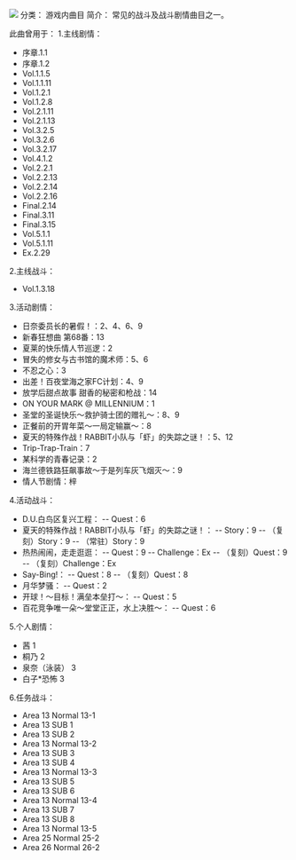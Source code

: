 ![](//static.kivo.wiki/images/music/cover/NNvxP4PuhWKFLvNPMduttPVg9UbfcGb4.png)
分类： 游戏内曲目
简介：
常见的战斗及战斗剧情曲目之一。 
 
此曲曾用于：
1.主线剧情：
 - 序章.1.1
 - 序章.1.2
 - Vol.1.1.5
 - Vol.1.1.11
 - Vol.1.2.1
 - Vol.1.2.8
 - Vol.2.1.11
 - Vol.2.1.13
 - Vol.3.2.5
 - Vol.3.2.6
 - Vol.3.2.17
 - Vol.4.1.2
 - Vol.2.2.1
 - Vol.2.2.13
 - Vol.2.2.14
 - Vol.2.2.16
 - Final.2.14
 - Final.3.11
 - Final.3.15
 - Vol.5.1.1
 - Vol.5.1.11
 - Ex.2.29

2.主线战斗：
 - Vol.1.3.18

3.活动剧情：
 - 日奈委员长的暑假！：2、4、6、9
 - 新春狂想曲 第68番：13
 - 夏莱的快乐情人节巡逻：2
 - 冒失的修女与古书馆的魔术师：5、6
 - 不忍之心：3
 - 出差！百夜堂海之家FC计划：4、9
 - 放学后甜点故事 甜香的秘密和枪战：14
 - ON YOUR MARK @ MILLENNIUM：1
 - 圣堂的圣诞快乐～救护骑士团的赠礼～：8、9
 - 正餐前的开胃年菜～一局定输赢～：8
 - 夏天的特殊作战！RABBIT小队与「虾」的失踪之谜！：5、12
 - Trip-Trap-Train：7
 - 某科学的青春记录：2
 - 海兰德铁路狂飙事故～于是列车灰飞烟灭～：9
 - 情人节剧情：梓

4.活动战斗：
 - D.U.白鸟区复兴工程：
 -- Quest：6
 - 夏天的特殊作战！RABBIT小队与「虾」的失踪之谜！：
 -- Story：9
 -- （复刻）Story：9
 -- （常驻）Story：9
 - 热热闹闹，走走逛逛：
 -- Quest：9
 -- Challenge：Ex
 -- （复刻）Quest：9
 -- （复刻）Challenge：Ex
 - Say-Bing!：
 -- Quest：8
 -- （复刻）Quest：8
 - 月华梦骚：
 -- Quest：2
 - 开球！～目标！满垒本垒打～：
 -- Quest：5
 - 百花竞争唯一朵～堂堂正正，水上决胜～：
 -- Quest：6

5.个人剧情：
 - 茜 1
 - 桐乃 2
 - 泉奈（泳装） 3
 - 白子*恐怖 3

6.任务战斗：
 - Area 13 Normal 13-1
 - Area 13 SUB 1
 - Area 13 SUB 2
 - Area 13 Normal 13-2
 - Area 13 SUB 3
 - Area 13 SUB 4
 - Area 13 Normal 13-3
 - Area 13 SUB 5
 - Area 13 SUB 6
 - Area 13 Normal 13-4
 - Area 13 SUB 7
 - Area 13 SUB 8
 - Area 13 Normal 13-5
 - Area 25 Normal 25-2
 - Area 26 Normal 26-2

